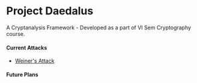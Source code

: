 # Project Daedalus
A Cryptanalysis Framework - Developed as a part of VI Sem Cryptography course.

#### Current Attacks
* [Weiner's Attack]()


#### Future Plans
